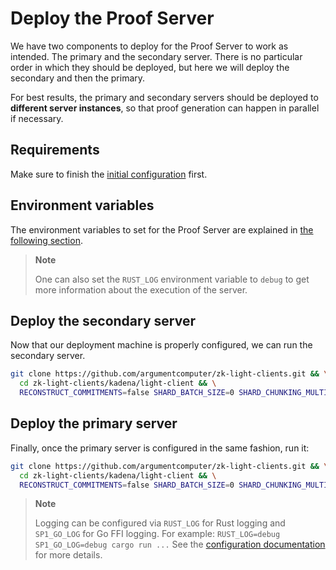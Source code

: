 # Deploy the Proof Server

We have two components to deploy for the Proof Server to work as intended. The primary and the secondary server.
There is no particular order in which they should be deployed, but here we will deploy the secondary and then
the primary.

For best results, the primary and secondary servers should be deployed to **different server instances**, so that
proof generation can happen in parallel if necessary.

## Requirements

Make sure to finish the [initial configuration](./configuration.md) first.

## Environment variables

The environment variables to set for the Proof Server are explained in [the following
section](../benchmark/configuration.md).

> **Note**
>
> One can also set the `RUST_LOG` environment variable to `debug` to get more information
> about the execution of the server.

## Deploy the secondary server

Now that our deployment machine is properly configured, we can run the secondary server.

```bash
git clone https://github.com/argumentcomputer/zk-light-clients.git && \
  cd zk-light-clients/kadena/light-client && \
  RECONSTRUCT_COMMITMENTS=false SHARD_BATCH_SIZE=0 SHARD_CHUNKING_MULTIPLIER=64 SHARD_SIZE=4194304 RUSTFLAGS="-C target-cpu=native -C opt-level=3" cargo run --release --bin proof_server -- --mode "single" -a <NETWORK_ADDRESS>
```

## Deploy the primary server

Finally, once the primary server is configured in the same fashion, run it:

```bash
git clone https://github.com/argumentcomputer/zk-light-clients.git && \
  cd zk-light-clients/kadena/light-client && \
  RECONSTRUCT_COMMITMENTS=false SHARD_BATCH_SIZE=0 SHARD_CHUNKING_MULTIPLIER=64 SHARD_SIZE=4194304 RUSTFLAGS="-C target-cpu=native -C opt-level=3" cargo run --release --bin proof_server -- --mode "split" -a <NETWORK_ADDESS> --snd-addr <SECONDARY_SERVER_ADDRESS>
```

> **Note**
>
> Logging can be configured via `RUST_LOG` for Rust logging and `SP1_GO_LOG` for Go FFI logging.
> For example: `RUST_LOG=debug SP1_GO_LOG=debug cargo run ...`
> See the [configuration documentation](./configuration.md#logging-configuration) for more details.